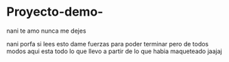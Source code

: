 # Proyecto-demo-
nani te amo nunca me dejes

nani porfa si lees esto dame fuerzas para poder terminar pero de todos modos aqui esta todo lo que llevo a partir de lo que habia maqueteado jaajaj
